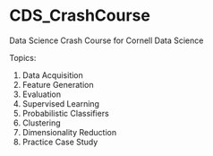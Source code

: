 # CDS_CrashCourse
Data Science Crash Course for Cornell Data Science

Topics:
1. Data Acquisition
2. Feature Generation
3.  Evaluation
4.  Supervised Learning
5.  Probabilistic Classifiers
6.  Clustering
7.  Dimensionality Reduction
8.  Practice Case Study

